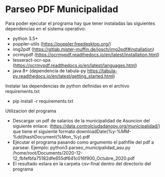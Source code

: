 # Parseo PDF Municipalidad
Para poder ejecutar el programa hay que tener instaladas las siguientes dependencias en el sistema operativo:
* python 3.5+
* poppler-utils (https://poppler.freedesktop.org/)
* img2pdf (https://gitlab.mister-muffin.de/josch/img2pdf#installation)
* ocrmypdf (https://ocrmypdf.readthedocs.io/en/latest/installation.html)
* tesseract-ocr-spa (https://ocrmypdf.readthedocs.io/en/latest/languages.html)
* java 8+ (dependencia de tabula-py https://tabula-py.readthedocs.io/en/latest/getting_started.html)

Instalar las dependencias de python definidas en el archivo requirements.txt
* pip install -r requirements.txt 
  
Utilizacion del programa
* Descargar un pdf de salarios de la municipalidad de Asuncion  del siguiente enlace:  (https://data.controlciudadanopy.org/municipalidad/) que tiene el siguiente formato downloadDate(%y-%MM-%dd)hashDocument(%Mon_%y).pdf
* Ejecutar el programa pasando como argumento el pathfile del pdf a parsear. Ejemplo: python3 parseo_municipalidad_asu.py /home/root/Documents/2020-12-12_fbfefbfa75182dfe655df641c016f900_Octubre_2020.pdf
* El resultado estara en la carpeta csv-final dentro del directorio del programa
